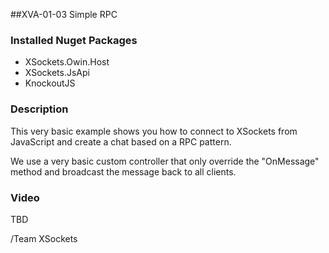 ##XVA-01-03 Simple RPC

### Installed Nuget Packages

- XSockets.Owin.Host
- XSockets.JsApi
- KnockoutJS

### Description

This very basic example shows you how to connect to XSockets from JavaScript and create a chat based on a RPC pattern.

We use a very basic custom controller that only override the "OnMessage" method and broadcast the message back to all clients.

### Video

TBD

/Team XSockets



